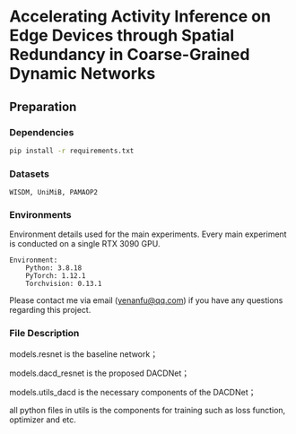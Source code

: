 # Accelerating Activity Inference on Edge Devices through Spatial Redundancy in Coarse-Grained Dynamic Networks

## Preparation

### Dependencies

```sh
pip install -r requirements.txt
```

### Datasets
```
WISDM, UniMiB, PAMAOP2
```
### Environments

Environment details used for the main experiments. Every main experiment is conducted on a single RTX 3090 GPU.

```
Environment:
	Python: 3.8.18
	PyTorch: 1.12.1 
	Torchvision: 0.13.1
```


Please contact me via email (yenanfu@qq.com) if you have any questions regarding this project.

### File Description
models.resnet is the baseline network；

models.dacd_resnet is the proposed DACDNet；

models.utils_dacd is the necessary components of the DACDNet；

all python files in utils is the components for training such as loss function, optimizer and etc.
